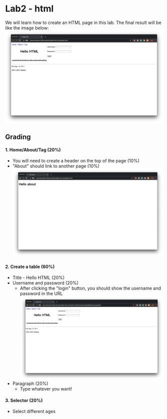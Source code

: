 # Lab2 - html
We will learn how to create an HTML page in this lab. The final result will be like the image below:
![](img/result.png)
## Grading
#### 1. Home/About/Tag (20%)
* You will need to create a header on the top of the page (10%)
* "About" should link to another page (10%)
![](img/about.png)
#### 2. Create a table (60%)
* Title - Hello HTML (20%)
* Username and password (20%)
   * After clicking the "login" button, you should show the username and password in the URL
   ![](img/form.png)
* Paragraph (20%)
   * Type whatever you want!
#### 3. Selector (20%)
* Select different ages
